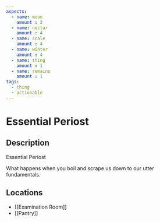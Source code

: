 ```yaml
---
aspects: 
  - name: moon
    amount : 2
  - name: nectar
    amount : 4
  - name: scale
    amount : 4
  - name: winter
    amount : 4
  - name: thing
    amount : 1
  - name: remains
    amount : 1
tags:
  - thing
  - actionable
---
```


# Essential Periost

## Description
Essential Periost

What happens when you boil and scrape us down to our utter fundamentals.
## Locations
- [[Examination Room]]
- [[Pantry]]